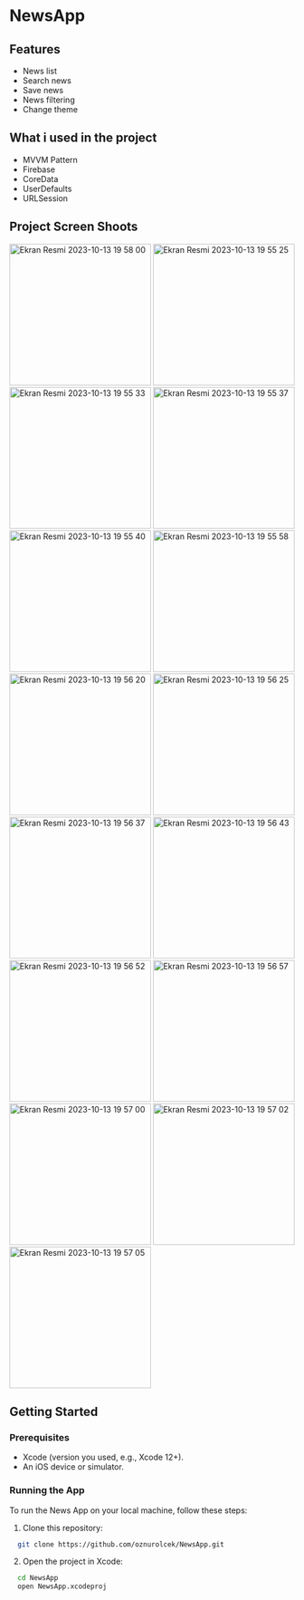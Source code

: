 # NewsApp

## Features

- News list
- Search news
- Save news
- News filtering
- Change theme

## What i used in the project

- MVVM Pattern
- Firebase
- CoreData
- UserDefaults
- URLSession

## Project Screen Shoots

<img width="250" alt="Ekran Resmi 2023-10-13 19 58 00" src="https://github.com/oznurolcek/NewsApp/assets/80714030/125805d5-a15b-4a89-8263-92ee49f6cbd2">
<img width="250" alt="Ekran Resmi 2023-10-13 19 55 25" src="https://github.com/oznurolcek/NewsApp/assets/80714030/da003edd-9325-41e9-bbb1-5d8d575f8582">
<img width="250" alt="Ekran Resmi 2023-10-13 19 55 33" src="https://github.com/oznurolcek/NewsApp/assets/80714030/57dfa3d1-865d-47c4-b9c3-c52d22b036b6">
<img width="250" alt="Ekran Resmi 2023-10-13 19 55 37" src="https://github.com/oznurolcek/NewsApp/assets/80714030/39171dad-ea6b-4486-926e-20a32ba53a5a">
<img width="250" alt="Ekran Resmi 2023-10-13 19 55 40" src="https://github.com/oznurolcek/NewsApp/assets/80714030/ebc2ac6e-1ec5-43de-813a-55fd8ac083c6">
<img width="250" alt="Ekran Resmi 2023-10-13 19 55 58" src="https://github.com/oznurolcek/NewsApp/assets/80714030/55d2fcac-994c-4500-a010-f84818d8a288">
<img width="250" alt="Ekran Resmi 2023-10-13 19 56 20" src="https://github.com/oznurolcek/NewsApp/assets/80714030/7dcc2af0-cbdf-4f32-8ee8-67e7d020a79c">
<img width="250" alt="Ekran Resmi 2023-10-13 19 56 25" src="https://github.com/oznurolcek/NewsApp/assets/80714030/f113ff8e-20ea-43e8-beb2-3b8818b9ef22">
<img width="250" alt="Ekran Resmi 2023-10-13 19 56 37" src="https://github.com/oznurolcek/NewsApp/assets/80714030/4d026351-e261-4038-b3e8-5b857d27dd74">
<img width="250" alt="Ekran Resmi 2023-10-13 19 56 43" src="https://github.com/oznurolcek/NewsApp/assets/80714030/aa9d50a2-9d8e-41d0-a331-daaaf6787f81">
<img width="250" alt="Ekran Resmi 2023-10-13 19 56 52" src="https://github.com/oznurolcek/NewsApp/assets/80714030/09deea3f-1b6e-48d6-87db-d6ef18bfbc31">
<img width="250" alt="Ekran Resmi 2023-10-13 19 56 57" src="https://github.com/oznurolcek/NewsApp/assets/80714030/024ed005-3724-4660-8671-f80f530f2305">
<img width="250" alt="Ekran Resmi 2023-10-13 19 57 00" src="https://github.com/oznurolcek/NewsApp/assets/80714030/5be0d938-181e-423a-8331-16b61f928f1a">
<img width="250" alt="Ekran Resmi 2023-10-13 19 57 02" src="https://github.com/oznurolcek/NewsApp/assets/80714030/5d63defe-42ac-4d57-9ca2-abacaba8bffe">
<img width="250" alt="Ekran Resmi 2023-10-13 19 57 05" src="https://github.com/oznurolcek/NewsApp/assets/80714030/aa93be00-5a79-498c-9e69-422981dc5642">

## Getting Started

### Prerequisites

- Xcode (version you used, e.g., Xcode 12+).
- An iOS device or simulator.

### Running the App

To run the News App on your local machine, follow these steps:
1. Clone this repository:
```sh
  git clone https://github.com/oznurolcek/NewsApp.git
```
2. Open the project in Xcode:
```sh
  cd NewsApp
  open NewsApp.xcodeproj
```
